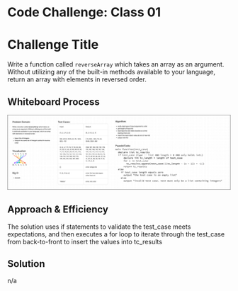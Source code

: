 # Code Challenge: Class 01

# Challenge Title
Write a function called `reverseArray` which takes an array as an argument. Without utilizing any of the built-in
methods available to your language, return an array with elements in reversed order.

## Whiteboard Process
![Whiteboard Diagram](code_challenge_01.jpg)

## Approach & Efficiency
The solution uses if statements to validate the test_case meets expectations, and then executes a for loop to
iterate through the test_case from back-to-front to insert the values into tc_results

## Solution
n/a
